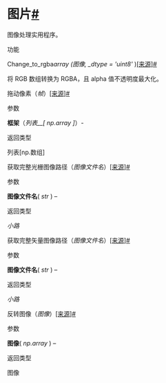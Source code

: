 # 图片[#](#module-manim.utils.images "此标题的固定链接")

图像处理实用程序。

功能

Change_to_rgba*array (*图像*, \_dtype = 'uint8'* )[\[来源\]](../_modules/manim/utils/images.html#change_to_rgba_array)[#](#manim.utils.images.change_to_rgba_array "此定义的固定链接")

将 RGB 数组转换为 RGBA，且 alpha 值不透明度最大化。

拖动像素（_帧_）[\[来源\]](../_modules/manim/utils/images.html#drag_pixels)[#](#manim.utils.images.drag_pixels "此定义的固定链接")

参数

**框架**（_列表\_\_\[_ _np.array_ _\]_）-

返回类型

列表\[np.数组\]

获取完整光栅图像路径（_图像文件名_）[\[来源\]](../_modules/manim/utils/images.html#get_full_raster_image_path)[#](#manim.utils.images.get_full_raster_image_path "此定义的固定链接")

参数

**图像文件名**( _str_ ) –

返回类型

_小路_

获取完整矢量图像路径（_图像文件名_）[\[来源\]](../_modules/manim/utils/images.html#get_full_vector_image_path)[#](#manim.utils.images.get_full_vector_image_path "此定义的固定链接")

参数

**图像文件名**( _str_ ) –

返回类型

_小路_

反转图像（_图像_）[\[来源\]](../_modules/manim/utils/images.html#invert_image)[#](#manim.utils.images.invert_image "此定义的固定链接")

参数

**图像**( _np.array_ ) –

返回类型

图像
